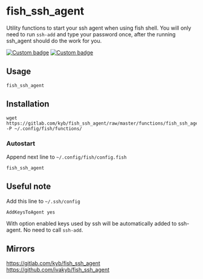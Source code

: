 # fish_ssh_agent

Utility functions to start your ssh agent when using fish shell.
You will only need to run `ssh-add` and type your password once,
after the running ssh_agent should do the work for you.

[![Custom badge](https://img.shields.io/endpoint.svg?logo=gitlab&label=gitlab&style=for-the-badge&url=https%3A%2F%2Fgitlab.com%2Fkyb%2Ffish_ssh_agent%2Fraw%2Ftemp-badge%2Fbadge-gitlab.json)](https://gitlab.com/kyb/fish_ssh_agent)
[![Custom badge](https://img.shields.io/endpoint.svg?logo=github&style=for-the-badge&url=https%3A%2F%2Fgitlab.com%2Fkyb%2Ffish_ssh_agent%2Fraw%2Ftemp-badge%2Fbadge-github.json)](https://github.com/ivakyb/fish_ssh_agent)


## Usage

```fish
fish_ssh_agent
```


## Installation

```fish
wget https://gitlab.com/kyb/fish_ssh_agent/raw/master/functions/fish_ssh_agent.fish -P ~/.config/fish/functions/
```

### Autostart
Append next line to `~/.config/fish/config.fish`
```fish
fish_ssh_agent
```


## Useful note
Add this line to `~/.ssh/config`
```
AddKeysToAgent yes
```
With option enabled keys used by ssh will be automatically added to ssh-agent. No need to call `ssh-add`.


## Mirrors
https://gitlab.com/kyb/fish_ssh_agent  
https://github.com/ivakyb/fish_ssh_agent  
